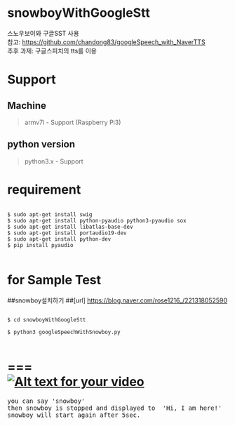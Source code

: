 # snowboyWithGoogleStt<br>

스노우보이와 구글SST 사용<br>
참고: https://github.com/chandong83/googleSpeech_with_NaverTTS<br>
추후 과제: 구글스피치의 tts를 이용<br>

Support
===

Machine
------

> armv7l - Support (Raspberry Pi3)<br>

python version
------
>  python3.x - Support<br>

requirement
===

<pre>
<code>
$ sudo apt-get install swig
$ sudo apt-get install python-pyaudio python3-pyaudio sox
$ sudo apt-get install libatlas-base-dev
$ sudo apt-get install portaudio19-dev
$ sudo apt-get install python-dev
$ pip install pyaudio
</code>
</pre>


for Sample Test
===
##snowboy설치하기
##[url] https://blog.naver.com/rose1216_/221318052590

<pre>
<code>
$ cd snowboyWithGoogleStt

$ python3 googleSpeechWithSnowboy.py
</code>
</pre>
===
<br>
[![Alt text for your video](https://img.youtube.com/vi/GD71CLPCUjo/0.jpg)](http://youtube.com/watch?v=GD71CLPCUjo)
<br>
===

<pre>
you can say 'snowboy'
then snowboy is stopped and displayed to  'Hi, I am here!'
snowboy will start again after 5sec.
</pre>
